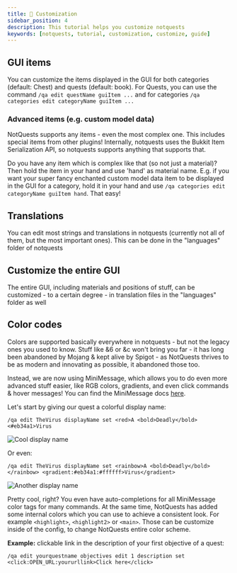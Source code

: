 ```yaml
---
title: 🎨 Customization
sidebar_position: 4
description: This tutorial helps you customize notquests
keywords: [notquests, tutorial, customization, customize, guide]
---
```


## GUI items

You can customize the items displayed in the GUI for both categories (default: Chest) and quests (default: book). For Quests, you can use the command `/qa edit questName guiItem ...` and for categories `/qa categories edit categoryName guiItem ...`

### Advanced items (e.g. custom model data)

NotQuests supports any items - even the most complex one. This includes special items from other plugins! Internally, notquests uses the Bukkit Item Serialization API, so notquests supports anything that supports that.

Do you have any item which is complex like that (so not just a material)? Then hold the item in your hand and use 'hand' as material name. E.g. if you want your super fancy enchanted custom model data item to be displayed in the GUI for a category, hold it in your hand and use `/qa categories edit categoryName guiItem hand`. That easy!

## Translations

You can edit most strings and translations in notquests (currently not all of them, but the most important ones). This can be done in the "languages" folder of notquests

## Customize the entire GUI

The entire GUI, including materials and positions of stuff, can be customized - to a certain degree - in translation files in the "languages" folder as well

## Color codes

Colors are supported basically everywhere in notquests - but not the legacy ones you used to know. Stuff like &6 or &c won't bring you far - it has long been abandoned by Mojang & kept alive by Spigot - as NotQuests thrives to be as modern and innovating as possible, it abandoned those too.

Instead, we are now using MiniMessage, which allows you to do even more advanced stuff easier, like RGB colors, gradients, and even click commands & hover messages! You can find the MiniMessage docs [here](https://docs.adventure.kyori.net/minimessage/).

Let's start by giving our quest a colorful display name:

`/qa edit TheVirus displayName set <red>A <bold>Deadly</bold> <#eb34a1>Virus`

![Cool display name](/img/getting-started/displayname-1.png)

Or even:

`/qa edit TheVirus displayName set <rainbow>A <bold>Deadly</bold></rainbow> <gradient:#eb34a1:#ffffff>Virus</gradient>`

![Another display name](/img/getting-started/displayname-2.png)

Pretty cool, right? You even have auto-completions for all MiniMessage color tags for many commands. At the same time, NotQuests has added some internal colors which you can use to achieve a consistent look. For example `<highlight>`, `<highlight2>` or `<main>`. Those can be customize inside of the config, to change NotQuests entire color scheme.

**Example:** clickable link in the description of your first objective of a quest:

`/qa edit yourquestname objectives edit 1 description set <click:OPEN_URL:yoururllink>Click here</click>`